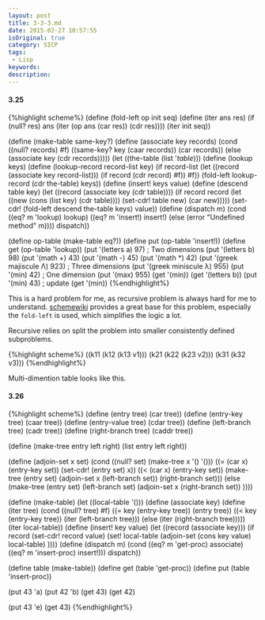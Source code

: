 ```yaml
---
layout: post
title: 3-3-3.md
date: 2015-02-27 10:57:55
isOriginal: true
category: SICP
tags:
 - Lisp
keywords: 
description: 
---
```


#### 3.25

{%highlight scheme%}
(define (fold-left op init seq)
  (define (iter ans res)
    (if (null? res)
      ans
      (iter (op ans (car res)) (cdr res))))
  (iter init seq))

(define (make-table same-key?)
  (define (associate key records)
    (cond ((null? records) #f)
          ((same-key? key (caar records))
           (car records))
           (else
             (associate key (cdr records)))))
  (let ((the-table (list '*table*)))
    (define (lookup keys)
      (define (lookup-record record-list key)
        (if record-list
          (let ((record (associate key record-list)))
            (if record
              (cdr record)
              #f))
          #f))
    (fold-left lookup-record (cdr the-table) keys))
  (define (insert! keys value)
    (define (descend table key)
      (let ((record (associate key (cdr table))))
        (if record
          record
          (let ((new (cons (list key)
                           (cdr table))))
            (set-cdr! table new)
            (car new)))))
    (set-cdr! (fold-left descend the-table keys)
              value))
  (define (dispatch m)
    (cond ((eq? m 'lookup) lookup)
          ((eq? m 'insert!) insert!)
          (else (error "Undefined method" m))))
    dispatch))

(define op-table (make-table eq?))
(define put (op-table 'insert!))
(define get (op-table 'lookup))
(put '(letters a) 97)  ; Two dimensions
(put '(letters b) 98)
(put '(math +) 43)
(put '(math -) 45)
(put '(math *) 42)
(put '(greek majiscule Λ) 923)  ; Three dimensions
(put '(greek miniscule λ) 955)
(put '(min) 42)  ; One dimension
(put '(max) 955)
(get '(min))
(get '(letters b))
(put '(min) 43)  ; update
(get '(min))
{%endhighlight%}

This is a hard problem for me, as recursive problem is always hard for me to understand.
[schemewiki][1] provides a great base for this problem, especially the `fold-left` is used,
which simplifies the logic a lot.

Recursive relies on split the problem into smaller consistently defined subproblems.

{%highlight scheme%}
((k11
   (k12
     (k13 v1)))
(k21
   (k22
     (k23 v2)))
(k31
   (k32 v3)))
{%endhighlight%}

Multi-dimention table looks like this.

#### 3.26

{%highlight scheme%}
(define (entry tree) (car tree))
(define (entry-key tree) (caar tree))
(define (entry-value tree) (cdar tree))
(define (left-branch tree) (cadr tree))
(define (right-branch tree) (caddr tree))

(define (make-tree entry left right)
  (list entry left right))

(define (adjoin-set x set)
  (cond ((null? set)
         (make-tree x '() '()))
        ((= (car x) (entry-key set))
         (set-cdr! (entry set) x))
        ((< (car x) (entry-key set))
         (make-tree (entry set)
                    (adjoin-set x (left-branch set))
                    (right-branch set)))
        (else
          (make-tree (entry set)
                     (left-branch set)
                     (adjoin-set x (right-branch set))
                     ))))

(define (make-table)
  (let ((local-table '()))
    (define (associate key)
      (define (iter tree)
        (cond ((null? tree) #f)
              ((= key (entry-key tree))
               (entry tree))
              ((< key (entry-key tree))
               (iter (left-branch tree)))
              (else
                (iter (right-branch tree)))))
      (iter local-table))
    (define (insert! key value)
      (let ((record (associate key)))
        (if record
          (set-cdr! record value)
          (set! local-table
            (adjoin-set (cons key value) local-table)
            ))))
     (define (dispatch m)
       (cond ((eq? m 'get-proc) associate)
             ((eq? m 'insert-proc) insert!)))
     dispatch))

(define table (make-table))
(define get (table 'get-proc))
(define put (table 'insert-proc))

(put 43 'a)
(put 42 'b)
(get 43)
(get 42)

(put 43 'e)
(get 43)
{%endhighlight%}

[1]:http://community.schemewiki.org/?sicp-ex-3.25

